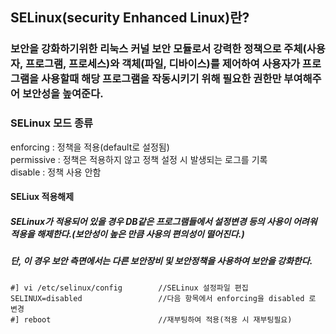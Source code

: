 ## SELinux(security Enhanced Linux)란?
### 보안을 강화하기위한 리눅스 커널 보안 모듈로서 강력한 정책으로 주체(사용자, 프로그램, 프로세스)와 객체(파일, 디바이스)를 제어하여 사용자가 프로그램을 사용할때 해당 프로그램을 작동시키기 위해 필요한 권한만 부여해주어 보안성을 높여준다.

### SELinux 모드 종류
enforcing : 정책을 적용(default로 설정됨)  
permissive : 정책은 적용하지 않고 정책 설정 시 발생되는 로그를 기록  
disable : 정책 사용 안함  


#### SELiux 적용해제
##### SELinux가 적용되어 있을 경우 DB같은 프로그램들에서 설정변경 등의 사용이 어려워 적용을 해제한다.(보안성이 높은 만큼 사용의 편의성이 떨어진다.)
##### 단, 이 경우 보안 측면에서는 다른 보안장비 및 보안정책을 사용하여 보안을 강화한다.
```
#] vi /etc/selinux/config        //SELinux 설정파일 편집
SELINUX=disabled                 //다음 항목에서 enforcing을 disabled 로 변경
#] reboot                        //재부팅하여 적용(적용 시 재부팅필요)

